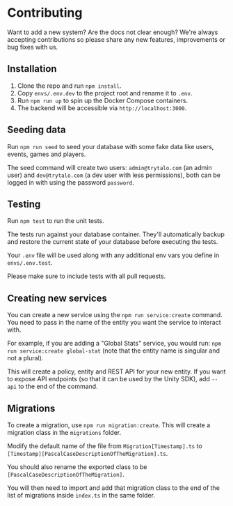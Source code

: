 # Contributing

Want to add a new system? Are the docs not clear enough? We're always accepting contributions so please share any new features, improvements or bug fixes with us.

## Installation

1. Clone the repo and run `npm install`.
2. Copy `envs/.env.dev` to the project root and rename it to `.env`.
3. Run `npm run up` to spin up the Docker Compose containers.
4. The backend will be accessible via `http://localhost:3000`.

## Seeding data

Run `npm run seed` to seed your database with some fake data like users, events, games and players.

The seed command will create two users: `admin@trytalo.com` (an admin user) and `dev@trytalo.com` (a dev user with less permissions), both can be logged in with using the password `password`.

## Testing

Run `npm test` to run the unit tests.

The tests run against your database container. They'll automatically backup and restore the current state of your database before executing the tests.

Your `.env` file will be used along with any additional env vars you define in `envs/.env.test`.

Please make sure to include tests with all pull requests.

## Creating new services

You can create a new service using the `npm run service:create` command. You need to pass in the name of the entity you want the service to interact with.

For example, if you are adding a "Global Stats" service, you would run: `npm run service:create global-stat` (note that the entity name is singular and not a plural).

This will create a policy, entity and REST API for your new entity. If you want to expose API endpoints (so that it can be used by the Unity SDK), add `--api` to the end of the command.

## Migrations

To create a migration, use `npm run migration:create`. This will create a migration class in the `migrations` folder.

Modify the default name of the file from `Migration[Timestamp].ts` to `[Timestamp][PascalCaseDescriptionOfTheMigration].ts`.

You should also rename the exported class to be `[PascalCaseDescriptionOfTheMigration]`.

You will then need to import and add that migration class to the end of the list of migrations inside `index.ts` in the same folder.
